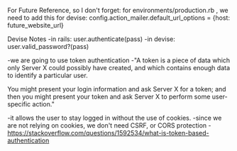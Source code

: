 For Future Reference, so I don't forget:
for environments/production.rb , we need to add this for devise:
config.action_mailer.default_url_options = {host: future_website_url}


Devise Notes
-in rails: user.authenticate(pass)
-in devise: user.valid_password?(pass)

-we are going to use token authentication
 -"A token is a piece of data which only Server X could possibly have created, and which contains enough data to identify a particular user.

You might present your login information and ask Server X for a token; and then you might present your token and ask Server X to perform some user-specific action."

 -it allows the user to stay logged in without the use of cookies.
 -since we are not relying on cookies, we don't need CSRF, or CORS protection
 -https://stackoverflow.com/questions/1592534/what-is-token-based-authentication
